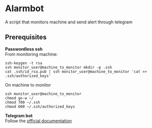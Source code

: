 # Alarmbot
A script that monitors machine and send alert through telegram
## Prerequisites
**Passwordless ssh**  
From monitoring machine:  
  ```
  ssh-keygen -t rsa
  ssh monitor_user@machine_to_monitor mkdir -p .ssh
  cat .ssh/id_rsa.pub | ssh monitor_user@machine_to_monitor 'cat >> .ssh/authorized_keys'
  ```
On machine to monitor
  ```
  ssh monitor_user@machine_to_monitor
  chmod go-w ~/
  chmod 700 ~/.ssh
  chmod 600 ~/.ssh/authorized_keys
  ```
**Telegram bot**  
Follow the [official documentation](https://core.telegram.org/bots#6-botfather)
